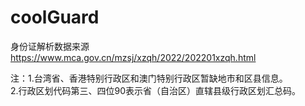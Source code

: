 # coolGuard

身份证解析数据来源
https://www.mca.gov.cn/mzsj/xzqh/2022/202201xzqh.html

注：1.台湾省、香港特别行政区和澳门特别行政区暂缺地市和区县信息。								
2.行政区划代码第三、四位90表示省（自治区）直辖县级行政区划汇总码。								
